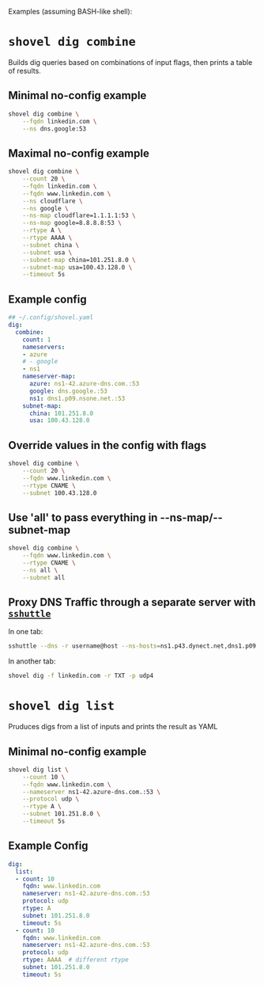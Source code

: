 Examples (assuming BASH-like shell):

# `shovel dig combine` 

Builds dig queries based on combinations of input flags, then prints a table of results.

## Minimal no-config example

```bash
shovel dig combine \
    --fqdn linkedin.com \
    --ns dns.google:53
```

## Maximal no-config example

```bash
shovel dig combine \
    --count 20 \
    --fqdn linkedin.com \
    --fqdn www.linkedin.com \
    --ns cloudflare \
    --ns google \
    --ns-map cloudflare=1.1.1.1:53 \
    --ns-map google=8.8.8.8:53 \
    --rtype A \
    --rtype AAAA \
    --subnet china \
    --subnet usa \
    --subnet-map china=101.251.8.0 \
    --subnet-map usa=100.43.128.0 \
    --timeout 5s
```

## Example config

```yaml
## ~/.config/shovel.yaml
dig:
  combine:
    count: 1
    nameservers:
    - azure
    # - google
    - ns1
    nameserver-map:
      azure: ns1-42.azure-dns.com.:53
      google: dns.google.:53
      ns1: dns1.p09.nsone.net.:53
    subnet-map:
      china: 101.251.8.0
      usa: 100.43.128.0
```

## Override values in the config with flags

```bash
shovel dig combine \
    --count 20 \
    --fqdn www.linkedin.com \
    --rtype CNAME \
    --subnet 100.43.128.0
```

## Use 'all' to pass everything in --ns-map/--subnet-map

```bash
shovel dig combine \
    --fqdn www.linkedin.com \
    --rtype CNAME \
    --ns all \
    --subnet all
```

## Proxy DNS Traffic through a separate server with [`sshuttle`](https://sshuttle.readthedocs.io/en/stable/usage.html)

In one tab:
```bash
sshuttle --dns -r username@host --ns-hosts=ns1.p43.dynect.net,dns1.p09.nsone.net,ns1-42.azure-dns.com. 0/0:53 ::/0:53
```

In another tab:

```bash
shovel dig -f linkedin.com -r TXT -p udp4
```

# `shovel dig list`

Pruduces digs from a list of inputs and prints the result as YAML

## Minimal no-config example

```bash
shovel dig list \
	--count 10 \
	--fqdn www.linkedin.com \
	--nameserver ns1-42.azure-dns.com.:53 \
	--protocol udp \
	--rtype A \
	--subnet 101.251.8.0 \
	--timeout 5s
```

## Example Config

```yaml
dig:
  list:
  - count: 10
    fqdn: www.linkedin.com
    nameserver: ns1-42.azure-dns.com.:53
    protocol: udp
    rtype: A
    subnet: 101.251.8.0
    timeout: 5s
  - count: 10
    fqdn: www.linkedin.com
    nameserver: ns1-42.azure-dns.com.:53
    protocol: udp
    rtype: AAAA  # different rtype
    subnet: 101.251.8.0
    timeout: 5s
```

